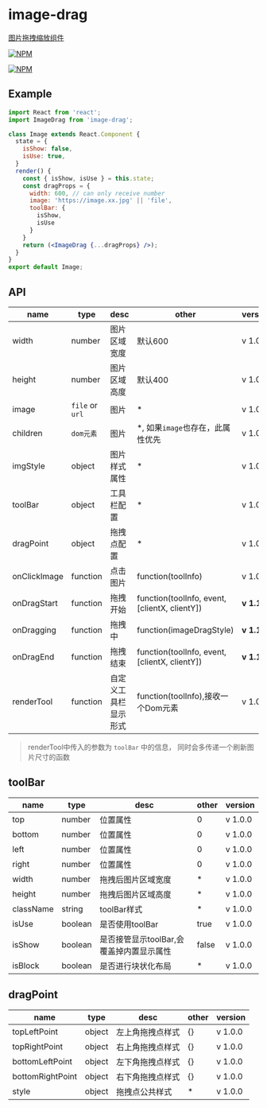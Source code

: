 # image-drag

[图片拖拽缩放组件](https://liuqing650.github.io/image-drag/preview/)

[![NPM](https://nodei.co/npm/image-drag.png)](https://nodei.co/npm/image-drag/)

[![NPM](https://nodei.co/npm-dl/image-drag.png?months=3)](https://nodei.co/npm/image-drag/)

## Example

```jsx
import React from 'react';
import ImageDrag from 'image-drag';

class Image extends React.Component {
  state = {
    isShow: false,
    isUse: true,
  }
  render() {
    const { isShow, isUse } = this.state;
    const dragProps = {
      width: 600, // can only receive number
      image: 'https://image.xx.jpg' || 'file',
      toolBar: {
        isShow,
        isUse
      }
    }
    return (<ImageDrag {...dragProps} />);
  }
}
export default Image;
```

## API

|name|type|desc|other|version|
|-|-|-|-|-|
|width|number|图片区域宽度|默认600|v 1.0.0|
|height|number|图片区域高度|默认400|v 1.0.0|
|image|`file` or `url`|图片|*|v 1.0.0|
|children|`dom元素`|图片|*, 如果`image`也存在，此属性优先|v 1.0.0|
|imgStyle|object|图片样式属性|*|v 1.0.0|
|toolBar|object|工具栏配置|*|v 1.0.0|
|dragPoint|object|拖拽点配置|*|v 1.0.0|
|onClickImage|function|点击图片|function(toolInfo)|v 1.0.0|
|onDragStart|function|拖拽开始|function(toolInfo, event, [clientX, clientY])|**v 1.1.0**|
|onDragging|function|拖拽中|function(imageDragStyle)|**v 1.1.0**|
|onDragEnd|function|拖拽结束|function(toolInfo, event, [clientX, clientY])|**v 1.1.0**|
|renderTool|function|自定义工具栏显示形式|function(toolInfo),接收一个Dom元素|v 1.0.0|

> renderTool中传入的参数为 `toolBar` 中的信息， 同时会多传递一个刷新图片尺寸的函数

## toolBar

|name|type|desc|other|version|
|-|-|-|-|-|
|top|number|位置属性|0|v 1.0.0|
|bottom|number|位置属性|0|v 1.0.0|
|left|number|位置属性|0|v 1.0.0|
|right|number|位置属性|0|v 1.0.0|
|width|number|拖拽后图片区域宽度|*|v 1.0.0|
|height|number|拖拽后图片区域高度|*|v 1.0.0|
|className|string|toolBar样式|*|v 1.0.0|
|isUse|boolean|是否使用toolBar|true|v 1.0.0|
|isShow|boolean|是否接管显示toolBar,会覆盖掉内置显示属性|false|v 1.0.0|
|isBlock|boolean|是否进行块状化布局|*|v 1.0.0|

## dragPoint

|name|type|desc|other|version|
|-|-|-|-|-|
|topLeftPoint|object|左上角拖拽点样式|{}|v 1.0.0|
|topRightPoint|object|右上角拖拽点样式|{}|v 1.0.0|
|bottomLeftPoint|object|左下角拖拽点样式|{}|v 1.0.0|
|bottomRightPoint|object|右下角拖拽点样式|{}|v 1.0.0|
|style|object|拖拽点公共样式|*|v 1.0.0|
